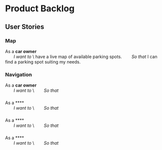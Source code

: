 # Product Backlog

## User Stories

### Map
As a **car owner** \
&nbsp;&nbsp;&nbsp;&nbsp;&nbsp;&nbsp; *I want to* \ have a live map of available parking spots.
&nbsp;&nbsp;&nbsp;&nbsp;&nbsp;&nbsp; *So that* I can find a parking spot suiting my needs.

### Navigation
As a **car owner** \
&nbsp;&nbsp;&nbsp;&nbsp;&nbsp;&nbsp; *I want to* \ 
&nbsp;&nbsp;&nbsp;&nbsp;&nbsp;&nbsp; *So that* 

### 
As a **** \
&nbsp;&nbsp;&nbsp;&nbsp;&nbsp;&nbsp; *I want to* \ 
&nbsp;&nbsp;&nbsp;&nbsp;&nbsp;&nbsp; *So that* 

### 
As a **** \
&nbsp;&nbsp;&nbsp;&nbsp;&nbsp;&nbsp; *I want to* \ 
&nbsp;&nbsp;&nbsp;&nbsp;&nbsp;&nbsp; *So that* 

### 
As a **** \
&nbsp;&nbsp;&nbsp;&nbsp;&nbsp;&nbsp; *I want to* \ 
&nbsp;&nbsp;&nbsp;&nbsp;&nbsp;&nbsp; *So that* 
